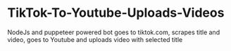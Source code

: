 # TikTok-To-Youtube-Uploads-Videos
NodeJs and puppeteer powered bot goes to tiktok.com, scrapes title and video, goes to Youtube and uploads video with selected title
